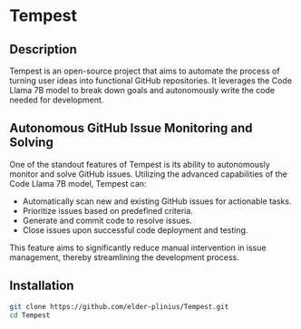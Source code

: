 # Tempest

## Description

Tempest is an open-source project that aims to automate the process of turning user ideas into functional GitHub repositories. It leverages the Code Llama 7B model to break down goals and autonomously write the code needed for development.

## Autonomous GitHub Issue Monitoring and Solving

One of the standout features of Tempest is its ability to autonomously monitor and solve GitHub issues. Utilizing the advanced capabilities of the Code Llama 7B model, Tempest can:

- Automatically scan new and existing GitHub issues for actionable tasks.
- Prioritize issues based on predefined criteria.
- Generate and commit code to resolve issues.
- Close issues upon successful code deployment and testing.

This feature aims to significantly reduce manual intervention in issue management, thereby streamlining the development process.

## Installation

```bash
git clone https://github.com/elder-plinius/Tempest.git
cd Tempest
